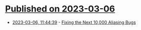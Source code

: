 # [Published on 2023-03-06](index.md)

* [2023-03-06, 11:44:39](https://lobste.rs/s/kt1ayf/fixing_next_10_000_aliasing_bugs) - [Fixing the Next 10,000 Aliasing Bugs](https://blog.polybdenum.com/2023/03/05/fixing-the-next-10-000-aliasing-bugs.html)
